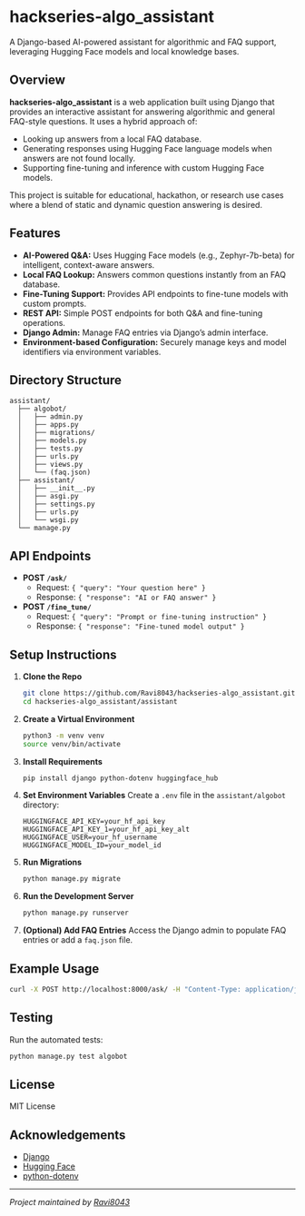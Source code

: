 # hackseries-algo_assistant

A Django-based AI-powered assistant for algorithmic and FAQ support, leveraging Hugging Face models and local knowledge bases.

## Overview

**hackseries-algo_assistant** is a web application built using Django that provides an interactive assistant for answering algorithmic and general FAQ-style questions. It uses a hybrid approach of:
- Looking up answers from a local FAQ database.
- Generating responses using Hugging Face language models when answers are not found locally.
- Supporting fine-tuning and inference with custom Hugging Face models.

This project is suitable for educational, hackathon, or research use cases where a blend of static and dynamic question answering is desired.

## Features

- **AI-Powered Q&A:** Uses Hugging Face models (e.g., Zephyr-7b-beta) for intelligent, context-aware answers.
- **Local FAQ Lookup:** Answers common questions instantly from an FAQ database.
- **Fine-Tuning Support:** Provides API endpoints to fine-tune models with custom prompts.
- **REST API:** Simple POST endpoints for both Q&A and fine-tuning operations.
- **Django Admin:** Manage FAQ entries via Django’s admin interface.
- **Environment-based Configuration:** Securely manage keys and model identifiers via environment variables.

## Directory Structure

```
assistant/
  ├── algobot/
  │   ├── admin.py
  │   ├── apps.py
  │   ├── migrations/
  │   ├── models.py
  │   ├── tests.py
  │   ├── urls.py
  │   ├── views.py
  │   └── (faq.json)
  ├── assistant/
  │   ├── __init__.py
  │   ├── asgi.py
  │   ├── settings.py
  │   ├── urls.py
  │   └── wsgi.py
  └── manage.py
```

## API Endpoints

- **POST `/ask/`**
  - Request: `{ "query": "Your question here" }`
  - Response: `{ "response": "AI or FAQ answer" }`
- **POST `/fine_tune/`**
  - Request: `{ "query": "Prompt or fine-tuning instruction" }`
  - Response: `{ "response": "Fine-tuned model output" }`

## Setup Instructions

1. **Clone the Repo**
   ```bash
   git clone https://github.com/Ravi8043/hackseries-algo_assistant.git
   cd hackseries-algo_assistant/assistant
   ```

2. **Create a Virtual Environment**
   ```bash
   python3 -m venv venv
   source venv/bin/activate
   ```

3. **Install Requirements**
   ```bash
   pip install django python-dotenv huggingface_hub
   ```

4. **Set Environment Variables**
   Create a `.env` file in the `assistant/algobot` directory:
   ```
   HUGGINGFACE_API_KEY=your_hf_api_key
   HUGGINGFACE_API_KEY_1=your_hf_api_key_alt
   HUGGINGFACE_USER=your_hf_username
   HUGGINGFACE_MODEL_ID=your_model_id
   ```

5. **Run Migrations**
   ```bash
   python manage.py migrate
   ```

6. **Run the Development Server**
   ```bash
   python manage.py runserver
   ```

7. **(Optional) Add FAQ Entries**
   Access the Django admin to populate FAQ entries or add a `faq.json` file.

## Example Usage

```bash
curl -X POST http://localhost:8000/ask/ -H "Content-Type: application/json" -d '{"query": "What is Algorand?"}'
```

## Testing

Run the automated tests:
```bash
python manage.py test algobot
```

## License

MIT License

## Acknowledgements

- [Django](https://www.djangoproject.com/)
- [Hugging Face](https://huggingface.co/)
- [python-dotenv](https://pypi.org/project/python-dotenv/)

---

*Project maintained by [Ravi8043](https://github.com/Ravi8043)*
